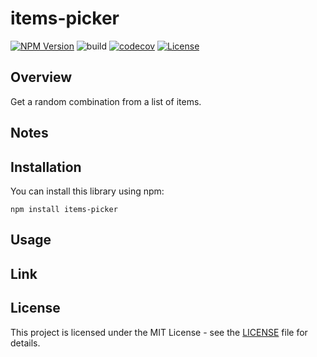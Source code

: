 # items-picker

[![NPM Version](https://img.shields.io/npm/v/items-picker?logo=npm)](https://www.npmjs.com/package/items-picker)
![build](https://github.com/ryohidaka/items-picker/workflows/Build/badge.svg)
[![codecov](https://codecov.io/gh/ryohidaka/items-picker/graph/badge.svg?token=RHP9TB2F51)](https://codecov.io/gh/ryohidaka/items-picker)
[![License](https://img.shields.io/badge/license-MIT-blue.svg)](https://opensource.org/licenses/MIT)

## Overview

Get a random combination from a list of items.

## Notes

## Installation

You can install this library using npm:

```shell
npm install items-picker
```

## Usage

## Link

## License

This project is licensed under the MIT License - see the [LICENSE](LICENSE) file for details.
